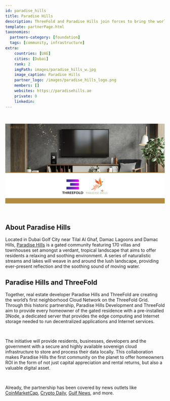 ```yaml
---
id: paradise_hills
title: Paradise Hills
description: ThreeFold and Paradise Hills join forces to bring the world’s largest decentralized Internet Cloud powered by the ThreeFold Blockchain into homes.
template: partnerPage.html
taxonomies:
  partners-category: [foundation]
  tags: [community, infrastructure]
extra:
    countries: [UAE]
    cities: [Dubai]
    rank: 2
    imgPath: images/paradise_hills_w.jpg
    image_caption: Paradise Hills
    partner_logo: /images/paradise_hills_logo.png
    members: []
    websites: https://paradisehills.ae
    private: 0
    linkedin: 
---
```


<br/>

![Paradise Hills](/images/paradise_hills_image.png)

<br/>

## About Paradise Hills

Located in Dubai Golf City near Tilal Al Ghaf, Damac Lagoons and Damac Hills, [Paradise Hills](https://paradisehills.ae) is a gated community featuring 170 villas and townhouses set amongst a verdant, tropical landscape that aims to offer residents a relaxing and soothing environment. A series of naturalistic streams and lakes will weave in and around the lush landscape, providing ever-present reflection and the soothing sound of moving water.

## Paradise Hills and ThreeFold

Together, real estate developer Paradise Hills and ThreeFold are creating the world’s first neighborhood Cloud Network on the ThreeFold Grid. Through this historic partnership, Paradise Hills Development and ThreeFold aim to provide every homeowner of the gated residence with a pre-installed 3Node, a dedicated server that provides the edge computing and Internet storage needed to run decentralized applications and Internet services. 

<br/>

The initiative will provide residents, businesses, developers and the government with a secure and highly available sovereign cloud infrastructure to store and process their data locally. This collaboration makes Paradise Hills the first community on the planet to offer homeowners ROI in the form of not just capital appreciation and rental returns, but also a valuable digital asset.

<br/>

Already, the partnership has been covered by news outlets like [CoinMarketCap](https://coinmarketcap.com/headlines/news/threefold-is-bringing-the-power-of-blockchain-and-the-decentralized-cloud-to-a-dubai-neighborhood/), [Crypto Daily](https://cryptodaily.co.uk/2022/03/threefold-is-bringing-the-power-of-blockchain-and-the-decentralized-cloud-to-a-dubai-neighborhood), [Gulf News](https://gulfnews.com/business/property/dubai-project-to-get-uaes-first-neighborhood-cloud-1.86253239), and more.

